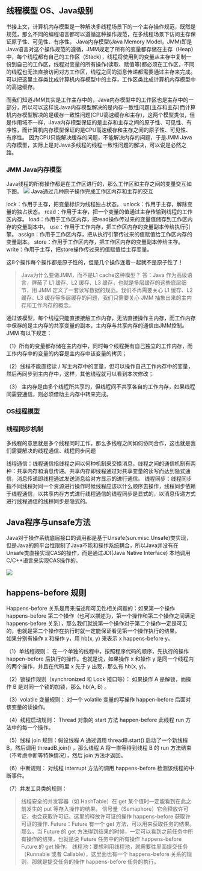 ## 线程模型 OS、Java级别
书接上文，计算机内存模型是一种解决多线程场景下的一个主存操作规范，既然是规范，那么不同的编程语言都可以遵循这种操作规范，在多线程场景下访问主存保证原子性、可见性、有序性。
Java内存模型(Java Memory Model，JMM)即是Java语言对这个操作规范的遵循，JMM规定了所有的变量都存储在主存（Heap）中，每个线程都有自己的工作区（Stack），线程将使用到的变量从主存中复制一份到自己的工作区，线程对变量的所有操作(读取、赋值等)都必须在工作区，不同的线程也无法直接访问对方工作区，线程之间的消息传递都需要通过主存来完成。可以把这里主存类比成计算机内存模型中的主存，工作区类比成计算机内存模型中的高速缓存。

而我们知道JMM其实是工作主存中的，Java内存模型中的工作区也是主存中的一部分，所以可以这样说Java内存模型解决的是内存一致性问题(主存和主存)而计算机内存模型解决的是缓存一致性问题(CPU高速缓存和主存)，这两个模型类似，但是作用域不一样，Java内存模型保证的是主存和主存之间的原子性、可见性、有序性，而计算机内存模型保证的是CPU高速缓存和主存之间的原子性、可见性、有序性。
因为CPU只能解决缓存的问题，不能解决内存的问题，于是JMM Java内存模型，实际上是对Java多线程的线程一致性问题的解决，可以说是必然之路。

### JMM Java内存模型
Java线程的所有操作都是在工作区进行的，那么工作区和主存之间的变量交互如下图。
![](https://cdn.jsdelivr.net/gh/flowscolors/resources-backup@main/img_bed/Java内存模型交互图.JPG)
Java通过几种原子操作完成工作区内存和主存的交互

lock：作用于主存，把变量标识为线程独占状态。
unlock：作用于主存，解除变量的独占状态。
read：作用于主存，把一个变量的值通过主存传输到线程的工作区内存。
load：作用于工作区内存，把read操作传过来的变量值储存到工作区内存的变量副本中。
use：作用于工作内存，把工作区内存的变量副本传给执行引擎。
assign：作用于工作区内存，把从执行引擎传过来的值赋值给工作区内存的变量副本。
store：作用于工作区内存，把工作区内存的变量副本传给主存。
write：作用于主存，把store操作传过来的值赋值给主存变量。


这8个操作每个操作都是原子性的，但是几个操作连着一起就不是原子性了！

> Java为什么要做JMM，而不是L1 cache这种模型？
> 答：Java 作为高级语言，屏蔽了 L1 缓存、L2 缓存、L3 缓存，也就是多层缓存的这些底层细节，用 JMM 定义了一套读写数据的规范。我们不再需要关心 L1 缓存、L2 缓存、L3 缓存等多层缓存的问题，我们只需要关心 JMM 抽象出来的主内存和工作内存的概念。

通过该模型，每个线程只能直接接触工作内存，无法直接操作主内存，而工作内存中保存的是主内存的共享变量的副本，主内存与共享内存的通信由JMM控制。  
JMM 有以下规定：

（1）所有的变量都存储在主内存中，同时每个线程拥有自己独立的工作内存，而工作内存中的变量的内容是主内存中该变量的拷贝；

（2）线程不能直接读 / 写主内存中的变量，但可以操作自己工作内存中的变量，然后再同步到主内存中，这样，其他线程就可以看到本次修改；

（3） 主内存是由多个线程所共享的，但线程间不共享各自的工作内存，如果线程间需要通信，则必须借助主内存中转来完成。



### OS线程模型



### 线程同步机制
多线程的意思就是多个线程同时工作，那么多线程之间如何协同合作，这也就是我们需要解决的线程通信、线程同步问题

线程通信：线程通信指线程之间以何种机制来交换消息，线程之间的通信机制有两种：共享内存和消息传递。共享内存即线程通过对共享变量的读写而达到隐式通信，消息传递即线程通过发送消息给对方显示的进行通信。
线程同步：线程同步指不同线程对同一个资源进行操作时候线程应该以什么顺序去操作，线程同步依赖于线程通信，以共享内存方式进行线程通信的线程同步是显式的，以消息传递方式进行线程通信的线程同步是隐式的。

## Java程序与unsafe方法

Java对于操作系统底层接口的调用都是基于Unsafe(sun.misc.Unsafe)类实现，但是Java的跨平台性限制了Java不能和操作系统耦合，所以Java并没有在Unsafe类直接实现CAS的操作，而是通过JDI(Java Native Interface) 本地调用C/C++语言来实现CAS操作的。

![](https://cdn.jsdelivr.net/gh/flowscolors/resources-backup@main/img_bed/java_unsafe.jpg)


## happens-before 规则
Happens-before 关系是用来描述和可见性相关问题的：如果第一个操作 happens-before 第二个操作（也可以描述为，第一个操作和第二个操作之间满足 happens-before 关系），那么我们就说第一个操作对于第二个操作一定是可见的，也就是第二个操作在执行时就一定能保证看见第一个操作执行的结果。  
如果分别有操作 x 和操作 y，用 hb(x, y) 来表示 x happens-before y。  

（1）单线程规则： 在一个单独的线程中，按照程序代码的顺序，先执行的操作 happen-before 后执行的操作。也就是说，如果操作 x 和操作 y 是同一个线程内的两个操作，并且在代码里 x 先于 y 出现，那么有 hb(x, y)。  

（2）锁操作规则（synchronized 和 Lock 接口等）： 如果操作 A 是解锁，而操作 B 是对同一个锁的加锁，那么 hb(A, B) 。  

（3）volatile 变量规则： 对一个 volatile 变量的写操作 happen-before 后面对该变量的读操作。

（4）线程启动规则： Thread 对象的 start 方法 happen-before 此线程 run 方法中的每一个操作。

（5）线程 join 规则：假设线程 A 通过调用 threadB.start() 启动了一个新线程 B，然后调用 threadB.join() ，那么线程 A 将一直等待到线程 B 的 run 方法结束（不考虑中断等特殊情况），然后 join 方法才返回。  

（6）中断规则： 对线程 interrupt 方法的调用 happens-before 检测该线程的中断事件。

（7）并发工具类的规则：
> 线程安全的并发容器（如 HashTable）在 get 某个值时一定能看到在此之前发生的 put 等存入操作的结果。
>信号量（Semaphore）它会释放许可证，也会获取许可证。这里的释放许可证的操作 happens-before 获取许可证的操作.
>Future：Future 有一个 get 方法，可以用来获取任务的结果。那么，当 Future 的 get 方法得到结果的时候，一定可以看到之前任务中所有操作的结果，也就是说 Future 任务中的所有操作 happens-before Future 的 get 操作。
>线程池：要想利用线程池，就需要往里面提交任务（Runnable 或者 Callable），这里面也有一个 happens-before 关系的规则，那就是提交任务的操作 happens-before 任务的执行。






